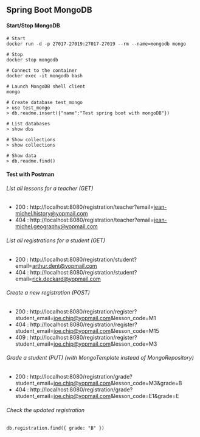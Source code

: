 ## Spring Boot MongoDB

#### Start/Stop MongoDB

```shell script
# Start
docker run -d -p 27017-27019:27017-27019 --rm --name=mongodb mongo

# Stop
docker stop mongodb
```

```shell script
# Connect to the container
docker exec -it mongodb bash

# Launch MongoDB shell client
mongo

# Create database test_mongo
> use test_mongo
> db.readme.insert({"name":"Test spring boot with mongoDB"})

# List databases
> show dbs

# Show collections
> show collections

# Show data
> db.readme.find()
```

#### Test with Postman

###### List all lessons for a teacher (GET)
* 200 : http://localhost:8080/registration/teacher?email=jean-michel.history@yopmail.com
* 404 : http://localhost:8080/registration/teacher?email=jean-michel.geography@yopmail.com


###### List all registrations for a student (GET)
* 200 : http://localhost:8080/registration/student?email=arthur.dent@yopmail.com
* 404 : http://localhost:8080/registration/student?email=rick.deckard@yopmail.com


###### Create a new registration (POST)
* 200 : http://localhost:8080/registration/register?student_email=joe.chip@yopmail.com&lesson_code=M1
* 404 : http://localhost:8080/registration/register?student_email=joe.chip@yopmail.com&lesson_code=M15
* 409 : http://localhost:8080/registration/register?student_email=joe.chip@yopmail.com&lesson_code=M3

###### Grade a student (PUT) (with MongoTemplate instead of MongoRepository)
* 200 : http://localhost:8080/registration/grade?student_email=joe.chip@yopmail.com&lesson_code=M3&grade=B
* 404 : http://localhost:8080/registration/grade?student_email=joe.chip@yopmail.com&lesson_code=E1&grade=E

###### Check the updated registration
```shell script
db.registration.find({ grade: "B" })
```

